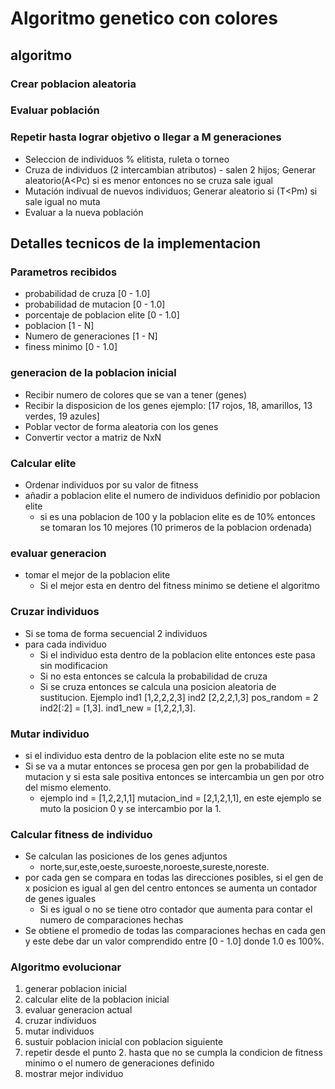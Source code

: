 # Algoritmo genetico con colores
## algoritmo
### Crear poblacion aleatoria
### Evaluar población
### Repetir hasta lograr objetivo o llegar a M generaciones
* Seleccion de individuos % elitista, ruleta o torneo
* Cruza de individuos (2 intercambian atributos) - salen 2 hijos; Generar aleatorio(A<Pc) si es menor entonces no se cruza sale igual
* Mutación indivual de nuevos individuos; Generar aleatorio si (T<Pm) si sale igual no muta
* Evaluar a la nueva población

## Detalles tecnicos de la implementacion
### Parametros recibidos
* probabilidad de cruza [0 - 1.0]
* probabilidad de mutacion [0 - 1.0] 
* porcentaje de poblacion elite [0 - 1.0] 
* poblacion [1 - N]
* Numero de generaciones [1 - N]
* finess minimo [0 - 1.0]

### generacion de la poblacion inicial
* Recibir numero de colores que se van a tener (genes)
* Recibir la disposicion de los genes ejemplo: [17 rojos, 18, amarillos, 13 verdes, 19 azules]
* Poblar vector de forma aleatoria con los genes
* Convertir vector a matriz de NxN

### Calcular elite
* Ordenar individuos por su valor de fitness
* añadir a poblacion elite el numero de individuos definidio por poblacion elite
  - si es una poblacion de 100 y la poblacion elite es de 10% entonces se tomaran los 10 mejores (10 primeros de la poblacion ordenada)

### evaluar generacion
* tomar el mejor de la poblacion elite
  - Si el mejor esta en dentro del fitness minimo se detiene el algoritmo

### Cruzar individuos
* Si se toma de forma secuencial 2 individuos
* para cada individuo
  - Si el individuo esta dentro de la poblacion elite entonces este pasa sin modificacion
  - Si no esta entonces se calcula la probabilidad de cruza
  - Si se cruza entonces se calcula una posicion aleatoria de sustitucion. Ejemplo ind1 [1,2,2,2,3] ind2 [2,2,2,1,3] pos_random = 2 ind2[:2] = [1,3]. ind1_new = [1,2,2,1,3].

### Mutar individuo
* si el individuo esta dentro de la poblacion elite este no se muta
* Si se va a mutar entonces se procesa gen por gen la probabilidad de mutacion y si esta sale positiva entonces se intercambia un gen por otro del mismo elemento.
  - ejemplo ind = [1,2,2,1,1] mutacion_ind = [2,1,2,1,1], en este ejemplo se muto la posicion 0 y se intercambio por la 1. 

### Calcular fitness de individuo
* Se calculan las posiciones de los genes adjuntos
  - norte,sur,este,oeste,suroeste,noroeste,sureste,noreste.
* por cada gen se compara en todas las direcciones posibles, si el gen de x posicion es igual al gen del centro entonces se aumenta un contador de genes iguales
  - Si es igual o no se tiene otro contador que aumenta para contar el numero de comparaciones hechas
* Se obtiene el promedio de todas las comparaciones hechas en cada gen y este debe dar un valor comprendido entre [0 - 1.0] donde 1.0 es 100%.

### Algoritmo evolucionar
1. generar poblacion inicial
2. calcular elite de la poblacion inicial
3. evaluar generacion actual
4. cruzar individuos
5. mutar individuos
6. sustuir poblacion inicial con poblacion siguiente
7. repetir desde el punto 2. hasta que no se cumpla la condicion de fitness minimo o el numero de generaciones definido
8. mostrar mejor individuo 
